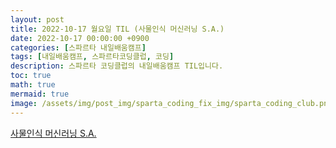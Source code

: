 ```yaml
---
layout: post
title: 2022-10-17 월요일 TIL (사물인식 머신러닝 S.A.)
date: 2022-10-17 00:00:00 +0900
categories: [스파르타 내일배움캠프]
tags: [내일배움캠프, 스파르타코딩클럽, 코딩]
description: 스파르타 코딩클럽의 내일배움캠프 TIL입니다.
toc: true
math: true
mermaid: true
image: /assets/img/post_img/sparta_coding_fix_img/sparta_coding_club.png
---
```

[사물인식 머신러닝 S.A.](https://bolder-starburst-a73.notion.site/221017-S-A-b2069cde41aa4d2ab196f7e85a81b134)